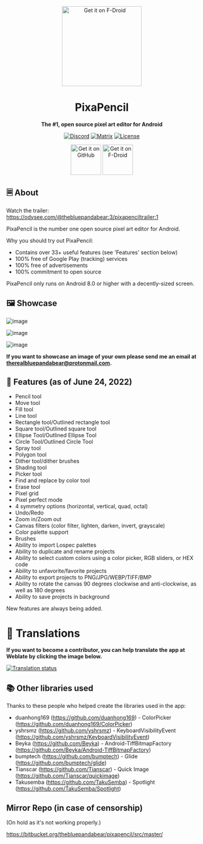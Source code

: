 <div align="center">
<img src="https://user-images.githubusercontent.com/50536495/170400421-0c3a1711-4484-42b1-995b-ee0095c3c7cb.png" width = "210" height = "210" alt="Get it on F-Droid"/>
  <h1>PixaPencil</h1>
  <p><b>The #1, open source pixel art editor for Android</b><br>

[![Discord](https://img.shields.io/badge/Discord-PixaPencil-blue.svg)](https://discord.com/invite/Ytm7WBMNz9)
[![Matrix](https://img.shields.io/badge/Matrix-PixaPencil-green.svg)](https://matrix.to/#/#pixapencil:matrix.org)
[![License](https://img.shields.io/badge/License-MIT-red.svg)](https://choosealicense.com/licenses/mit/)

[<img src="https://github.com/machiav3lli/oandbackupx/blob/034b226cea5c1b30eb4f6a6f313e4dadcbb0ece4/badge_github.png" alt="Get it on GitHub" height="80">](https://github.com/therealbluepandabear/PixaPencil/releases/latest)
[<img src="https://fdroid.gitlab.io/artwork/badge/get-it-on.png" alt="Get it on F-Droid" height="80">](https://f-droid.org/en/packages/com.therealbluepandabear.pixapencil/)
</div>

## 🗏 About

Watch the trailer: https://odysee.com/@thebluepandabear:3/pixapenciltrailer:1

PixaPencil is the number one open source pixel art editor for Android.

Why you should try out PixaPencil:

- Contains over 33+ useful features (see 'Features' section below)
- 100% free of Google Play (tracking) services
- 100% free of advertisements
- 100% commitment to open source

PixaPencil only runs on Android 8.0 or higher with a decently-sized screen.

## 🖼️ Showcase

![image](https://user-images.githubusercontent.com/50536495/174204673-71da804b-3d83-4d96-91f5-821583aa7543.png)

![image](https://user-images.githubusercontent.com/50536495/174204000-bf8a2b63-517f-40c4-ba96-4726061b9270.png)

![image](https://user-images.githubusercontent.com/50536495/174217529-14c05774-6829-42cf-8163-cd7da436d45c.png)


**If you want to showcase an image of your own please send me an email at therealbluepandabear@protonmail.com.**

## 📝 Features (as of June 24, 2022)
- Pencil tool
- Move tool
- Fill tool 
- Line tool
- Rectangle tool/Outlined rectangle tool
- Square tool/Outlined square tool
- Ellipse Tool/Outlined Ellipse Tool
- Circle Tool/Outlined Circle Tool
- Spray tool
- Polygon tool
- Dither tool/dither brushes
- Shading tool
- Picker tool
- Find and replace by color tool
- Erase tool
- Pixel grid
- Pixel perfect mode
- 4 symmetry options (horizontal, vertical, quad, octal) 
- Undo/Redo
- Zoom in/Zoom out
- Canvas filters (color filter, lighten, darken, invert, grayscale)
- Color palette support
- Brushes
- Ability to import Lospec palettes
- Ability to duplicate and rename projects
- Ability to select custom colors using a color picker, RGB sliders, or HEX code
- Ability to unfavorite/favorite projects
- Ability to export projects to PNG/JPG/WEBP/TIFF/BMP
- Ability to rotate the canvas 90 degrees clockwise and anti-clockwise, as well as 180 degrees
- Ability to save projects in background

New features are always being added.

# 📓 Translations
**If you want to become a contributor, you can help translate the app at Weblate by clicking the image below.**

<a href="https://hosted.weblate.org/projects/pixapencil/#languages">
<img src="https://hosted.weblate.org/widgets/pixapencil/-/287x66-grey.png" alt="Translation status" />
</a>

## 📚 Other libraries used
Thanks to these people who helped create the libraries used in the app:
- duanhong169 (https://github.com/duanhong169) - ColorPicker (https://github.com/duanhong169/ColorPicker)
- yshrsmz (https://github.com/yshrsmz) - KeyboardVisibilityEvent (https://github.com/yshrsmz/KeyboardVisibilityEvent) 
- Beyka (https://github.com/Beyka) - Android-TiffBitmapFactory (https://github.com/Beyka/Android-TiffBitmapFactory)
- bumptech (https://github.com/bumptech) - Glide (https://github.com/bumptech/glide)
- Tianscar (https://github.com/Tianscar) - Quick Image (https://github.com/Tianscar/quickimage) 
- Takusemba (https://github.com/TakuSemba) - Spotlight (https://github.com/TakuSemba/Spotlight)

## Mirror Repo (in case of censorship)

(On hold as it's not working properly.)

https://bitbucket.org/thebluepandabear/pixapencil/src/master/
